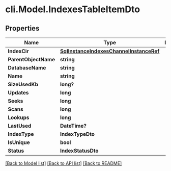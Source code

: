 # cli.Model.IndexesTableItemDto

## Properties

Name | Type | Description | Notes
------------ | ------------- | ------------- | -------------
**IndexCir** | [**SqlInstanceIndexesChannelInstanceRef**](SqlInstanceIndexesChannelInstanceRef.md) |  | [optional] 
**ParentObjectName** | **string** |  | [optional] 
**DatabaseName** | **string** |  | [optional] 
**Name** | **string** |  | [optional] 
**SizeUsedKb** | **long?** |  | [optional] 
**Updates** | **long** |  | [optional] 
**Seeks** | **long** |  | [optional] 
**Scans** | **long** |  | [optional] 
**Lookups** | **long** |  | [optional] 
**LastUsed** | **DateTime?** |  | [optional] 
**IndexType** | **IndexTypeDto** |  | [optional] 
**IsUnique** | **bool** |  | [optional] 
**Status** | **IndexStatusDto** |  | [optional] 

[[Back to Model list]](../README.md#documentation-for-models) [[Back to API list]](../README.md#documentation-for-api-endpoints) [[Back to README]](../README.md)


